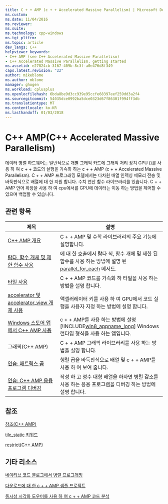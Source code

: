 ```yaml
---
title: C + + AMP (c + + Accelerated Massive Parallelism) | Microsoft Docs
ms.custom: 
ms.date: 11/04/2016
ms.reviewer: 
ms.suite: 
ms.technology: cpp-windows
ms.tgt_pltfrm: 
ms.topic: article
dev_langs: C++
helpviewer_keywords:
- C++ AMP (see C++ Accelerated Massive Parallelism)
- C++ Accelerated Massive Parallelism, getting started
ms.assetid: e27824cb-3167-409b-8c3f-a0e476d8f349
caps.latest.revision: "22"
author: mikeblome
ms.author: mblome
manager: ghogen
ms.workload: cplusplus
ms.openlocfilehash: 6bda8be9d3cc939e95ccfe68397eef259dd3a2f4
ms.sourcegitcommit: 54035dce0992ba5dce0323d67f86301f994ff3db
ms.translationtype: MT
ms.contentlocale: ko-KR
ms.lasthandoff: 01/03/2018
---
```

# <a name="c-amp-c-accelerated-massive-parallelism"></a>C++ AMP(C++ Accelerated Massive Parallelism)
데이터 병렬 하드웨어는 일반적으로 개별 그래픽 카드에 그래픽 처리 장치 GPU ()를 사용 하 여 c + + 코드의 실행을 가속화 하는 c + + AMP (c + + Accelerated Massive Parallelism). C + + AMP 프로그래밍 모델에서는 다차원 배열 인덱싱 메모리 전송 및 바둑판식으로 배열에 대 한 지원 합니다. 수치 연산 함수 라이브러리를 있습니다. C + + AMP 언어 확장을 사용 하 여 cpu에서를 GPU에 데이터는 이동 하는 방법을 제어할 수 있으며 백업할 수 있습니다.  
  
## <a name="related-topics"></a>관련 항목  
  
|제목|설명|  
|-----------|-----------------|  
|[C++ AMP 개요](../../parallel/amp/cpp-amp-overview.md)|C + + AMP 및 수학 라이브러리의 주요 기능에 설명합니다.|  
|[람다, 함수 개체 및 제한 함수 사용](../../parallel/amp/using-lambdas-function-objects-and-restricted-functions.md)|에 대 한 호출에서 람다 식, 함수 개체 및 제한 된 함수를 사용 하는 방법에 설명 된 [parallel_for_each](reference/concurrency-namespace-functions-amp.md#parallel_for_each) 메서드.|  
|[타일 사용](../../parallel/amp/using-tiles.md)|C + + AMP 코드를 가속화 하 타일을 사용 하는 방법을 설명 합니다.|  
|[accelerator 및 accelerator_view 개체 사용](../../parallel/amp/using-accelerator-and-accelerator-view-objects.md)|액셀러레이터 키를 사용 하 여 GPU에서 코드 실행을 사용자 지정 하는 방법에 설명 합니다.|  
|[Windows 스토어 앱에서 C++ AMP 사용](../../parallel/amp/using-cpp-amp-in-windows-store-apps.md)|c + + AMP를 사용 하는 방법에 설명 [!INCLUDE[win8_appname_long](../../build/includes/win8_appname_long_md.md)] Windows 런타임 형식을 사용 하는 앱입니다.|  
|[그래픽(C++ AMP)](../../parallel/amp/graphics-cpp-amp.md)|C + + AMP 그래픽 라이브러리를 사용 하는 방법을 설명 합니다.|  
|[연습: 매트릭스 곱](../../parallel/amp/walkthrough-matrix-multiplication.md)|행렬 곱을 바둑판식으로 배열 및 c + + AMP를 사용 하 여 보여 줍니다.|  
|[연습: C++ AMP 응용 프로그램 디버깅](../../parallel/amp/walkthrough-debugging-a-cpp-amp-application.md)|작성 하 고 정수 대형 배열을 하자면 병렬 감소를 사용 하는 응용 프로그램을 디버깅 하는 방법에 설명 합니다.|  
  
## <a name="reference"></a>참조  
 [참조(C++ AMP)](../../parallel/amp/reference/reference-cpp-amp.md)  
  
 [tile_static 키워드](../../cpp/tile-static-keyword.md)  
  
 [restrict(C++ AMP)](../../cpp/restrict-cpp-amp.md)  
  
## <a name="other-resources"></a>기타 리소스  
 [네이티브 코드 블로그에서 병렬 프로그래밍](http://go.microsoft.com/fwlink/p/?linkid=238472)  
  
 [다운로드에 대 한 c + + AMP 샘플 프로젝트](http://go.microsoft.com/fwlink/p/?linkid=248508)  
  
 [동시성 시각화 도우미를 사용 하 여 c + + AMP 코드 분석](http://go.microsoft.com/fwlink/p/?linkid=253987&clcid=0x409)

